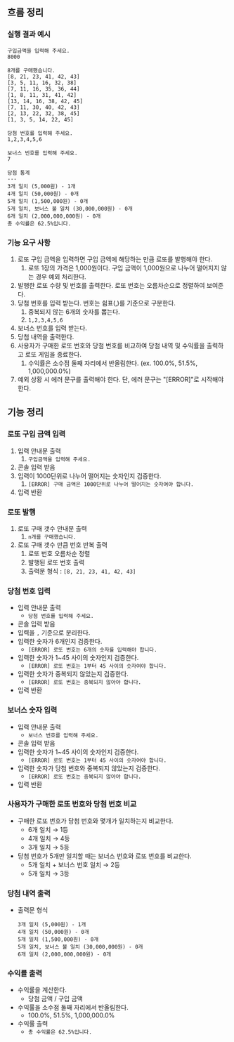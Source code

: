 ## 흐름 정리

### 실행 결과 예시

```
구입금액을 입력해 주세요.
8000

8개를 구매했습니다.
[8, 21, 23, 41, 42, 43] 
[3, 5, 11, 16, 32, 38] 
[7, 11, 16, 35, 36, 44] 
[1, 8, 11, 31, 41, 42] 
[13, 14, 16, 38, 42, 45] 
[7, 11, 30, 40, 42, 43] 
[2, 13, 22, 32, 38, 45] 
[1, 3, 5, 14, 22, 45]

당첨 번호를 입력해 주세요.
1,2,3,4,5,6

보너스 번호를 입력해 주세요.
7

당첨 통계
---
3개 일치 (5,000원) - 1개
4개 일치 (50,000원) - 0개
5개 일치 (1,500,000원) - 0개
5개 일치, 보너스 볼 일치 (30,000,000원) - 0개
6개 일치 (2,000,000,000원) - 0개
총 수익률은 62.5%입니다.
```

### 기능 요구 사항

1. 로또 구입 금액을 입력하면 구입 금액에 해당하는 만큼 로또를 발행해야 한다.
    1. 로또 1장의 가격은 1,000원이다. 구입 금액이 1,000원으로 나누어 떨어지지 않는 경우 예외 처리한다.
2. 발행한 로또 수량 및 번호를 출력한다. 로또 번호는 오름차순으로 정렬하여 보여준다.
3. 당첨 번호를 입력 받는다. 번호는 쉼표(,)를 기준으로 구분한다.
    1. 중복되지 않는 6개의 숫자를 뽑는다.
    2. `1,2,3,4,5,6`
4. 보너스 번호를 입력 받는다.
5. 당첨 내역을 출력한다.
6. 사용자가 구매한 로또 번호와 당첨 번호를 비교하여 당첨 내역 및 수익률을 출력하고 로또 게임을 종료한다.
    1. 수익률은 소수점 둘째 자리에서 반올림한다. (ex. 100.0%, 51.5%, 1,000,000.0%)
7. 예외 상황 시 에러 문구를 출력해야 한다. 단, 에러 문구는 "[ERROR]"로 시작해야 한다.

## 기능 정리

### 로또 구입 금액 입력

1. 입력 안내문 출력
    1. `구입금액을 입력해 주세요.`
2. 콘솔 입력 받음
3. 입력이 1000단위로 나누어 떨어지는 숫자인지 검증한다.
    1. `[ERROR] 구매 금액은 1000단위로 나누어 떨어지는 숫자여야 합니다.`
4. 입력 반환

### 로또 발행

1. 로또 구매 갯수 안내문 출력
    1. `n개를 구매했습니다.`
2. 로또 구매 갯수 만큼 번호 반복 출력
    1. 로또 번호 오름차순 정렬
    2. 발행된 로또 번호 출력
    3. 출력문 형식 : `[8, 21, 23, 41, 42, 43]`

### 당첨 번호 입력

- 입력 안내문 출력
    - `당첨 번호를 입력해 주세요.`
- 콘솔 입력 받음
- 입력을 `,` 기준으로 분리한다.
- 입력한 숫자가 6개인지 검증한다.
    - `[ERROR] 로또 번호는 6개의 숫자를 입력해야 합니다.`
- 입력한 숫자가 1~45 사이의 숫자인지 검증한다.
    - `[ERROR] 로또 번호는 1부터 45 사이의 숫자여야 합니다.`
- 입력한 숫자가 중복되지 않았는지 검증한다.
    - `[ERROR] 로또 번호는 중복되지 않아야 합니다.`
- 입력 반환

### 보너스 숫자 입력

- 입력 안내문 출력
    - `보너스 번호를 입력해 주세요.`
- 콘솔 입력 받음
- 입력한 숫자가 1~45 사이의 숫자인지 검증한다.
    - `[ERROR] 로또 번호는 1부터 45 사이의 숫자여야 합니다.`
- 입력한 숫자가 당첨 번호와 중복되지 않았는지 검증한다.
    - `[ERROR] 로또 번호는 중복되지 않아야 합니다.`
- 입력 반환

### 사용자가 구매한 로또 번호와 당첨 번호 비교

- 구매한 로또 번호가 당첨 번호와 몇개가 일치하는지 비교한다.
    - 6개 일치 → 1등
    - 4개 일치 → 4등
    - 3개 일치 → 5등
- 당첨 번호가 5개만 일치할 때는 보너스 번호와 로또 번호를 비교한다.
    - 5개 일치 + 보너스 번호 일치 → 2등
    - 5개 일치 → 3등

### 당첨 내역 출력

- 출력문 형식

    ```
    3개 일치 (5,000원) - 1개
    4개 일치 (50,000원) - 0개
    5개 일치 (1,500,000원) - 0개
    5개 일치, 보너스 볼 일치 (30,000,000원) - 0개
    6개 일치 (2,000,000,000원) - 0개
    ```


### 수익률 출력

- 수익률을 계산한다.
    - 당첨 금액 / 구입 금액
- 수익률을 소수점 둘째 자리에서 반올림한다.
    - 100.0%, 51.5%, 1,000,000.0%
- 수익률 출력
    - `총 수익률은 62.5%입니다.`